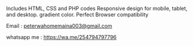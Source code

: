 Includes HTML, CSS and PHP codes Responsive design for mobile, tablet, and desktop. gradient color. Perfect Browser compatibility

Email : peterwahomemaina003@gmail.com

whatsapp me :  https://wa.me/254794797796 
